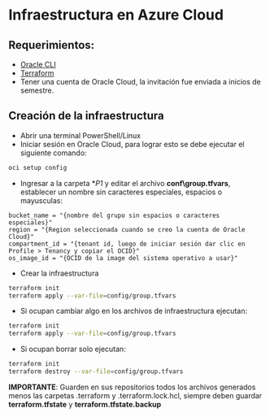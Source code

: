 # Infraestructura en Azure Cloud

## Requerimientos:

* [Oracle CLI](https://docs.oracle.com/en-us/iaas/Content/API/Concepts/cliconcepts.htm)
* [Terraform](https://developer.hashicorp.com/terraform/downloads)
* Tener una cuenta de Oracle Cloud, la invitación fue enviada a inicios de semestre.

## Creación de la infraestructura

* Abrir una terminal PowerShell/Linux
* Iniciar sesión en Oracle Cloud, para lograr esto se debe ejecutar el siguiente comando:

```bash
oci setup config
```
* Ingresar a la carpeta **P1* y editar el archivo **conf\group.tfvars**, establecer un nombre sin caracteres especiales, espacios o mayusculas:

```hcl
bucket_name = "{nombre del grupo sin espacios o caracteres especiales}"
region = "{Region seleccionada cuando se creo la cuenta de Oracle Cloud}"
compartment_id = "{tenant id, luego de iniciar sesión dar clic en Profile > Tenancy y copiar el OCID}"
os_image_id = "{OCID de la image del sistema operativo a usar}"
```

* Crear la infraestructura

```bash
terraform init
terraform apply --var-file=config/group.tfvars
```

* Si ocupan cambiar algo en los archivos de infraestructura ejecutan:

```bash
terraform init
terraform apply --var-file=config/group.tfvars
```

* Si ocupan borrar solo ejecutan:
```bash
terraform init
terraform destroy --var-file=config/group.tfvars
```

**IMPORTANTE**: Guarden en sus repositorios todos los archivos generados menos las carpetas .terraform y .terraform.lock.hcl, siempre deben guardar **terraform.tfstate** y **terraform.tfstate.backup**